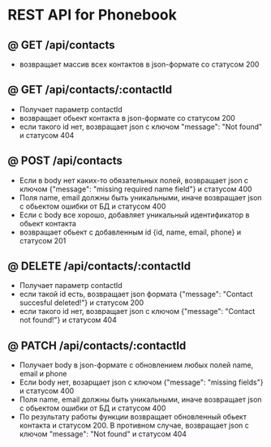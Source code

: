 # REST API for Phonebook

## @ GET /api/contacts

- возвращает массив всех контактов в json-формате со статусом 200

## @ GET /api/contacts/:contactId

- Получает параметр contactId
- возвращает обьект контакта в json-формате со статусом 200
- если такого id нет, возвращает json с ключом "message": "Not found" и статусом 404

## @ POST /api/contacts

- Если в body нет каких-то обязательных полей, возвращает json с ключом {"message": "missing required name field"} и статусом 400
- Поля name, email должны быть уникальными, иначе возвращает json с обьектом ошибки от БД и статусом 400
- Если с body все хорошо, добавляет уникальный идентификатор в обьект контакта
- возвращает обьект с добавленным id {id, name, email, phone} и статусом 201

## @ DELETE /api/contacts/:contactId

- Получает параметр contactId
- если такой id есть, возвращает json формата {"message": "Contact succesful deleted!"} и статусом 200
- если такого id нет, возвращает json с ключом {"message": "Contact not found!"} и статусом 404

## @ PATCH /api/contacts/:contactId

- Получает body в json-формате c обновлением любых полей name, email и phone
- Если body нет, возарщает json с ключом {"message": "missing fields"} и статусом 400
- Поля name, email должны быть уникальными, иначе возвращает json с обьектом ошибки от БД и статусом 400
- По результату работы функции возвращает обновленный обьект контакта и статусом 200. В противном случае, возвращает json с ключом "message": "Not found" и статусом 404
